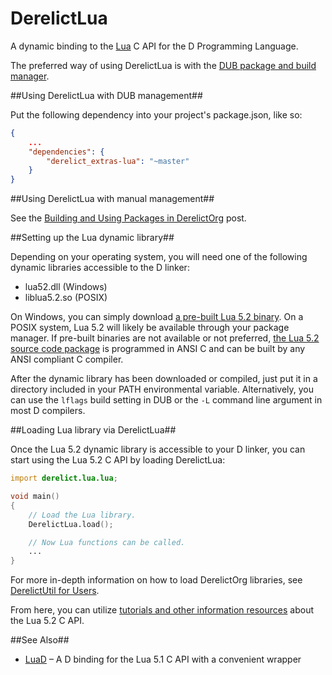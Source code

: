 DerelictLua
============

A dynamic binding to the [Lua][1] C API for the D Programming Language.

The preferred way of using DerelictLua is with the
[DUB package and build manager][2].

##Using DerelictLua with DUB management##

Put the following dependency into your project's package.json, like so:

```json
{
    ...
    "dependencies": {
        "derelict_extras-lua": "~master"
    }
}
```

##Using DerelictLua with manual management##

See the [Building and Using Packages in DerelictOrg][3] post.

##Setting up the Lua dynamic library##

Depending on your operating system, you will need one of the following dynamic
libraries accessible to the D linker:

* lua52.dll (Windows)
* liblua5.2.so (POSIX)

On Windows, you can simply download [a pre-built Lua 5.2 binary][4]. On a POSIX
system, Lua 5.2 will likely be available through your package manager. If
pre-built binaries are not available or not preferred,
[the Lua 5.2 source code package][5] is programmed in ANSI C and can be built
by any ANSI compliant C compiler.

After the dynamic library has been downloaded or compiled, just put it in a
directory included in your PATH environmental variable. Alternatively, you can
use the `lflags` build setting in DUB or the `-L` command line argument in most
D compilers.

##Loading Lua library via DerelictLua##

Once the Lua 5.2 dynamic library is accessible to your D linker, you can start
using the Lua 5.2 C API by loading DerelictLua:

```D
import derelict.lua.lua;

void main()
{
    // Load the Lua library.
    DerelictLua.load();

    // Now Lua functions can be called.
    ...
}
```

For more in-depth information on how to load DerelictOrg libraries, see
[DerelictUtil for Users][6].

From here, you can utilize [tutorials and other information resources][7] about
the Lua 5.2 C API.

##See Also##

* [LuaD][8] – A D binding for the Lua 5.1 C API with a convenient wrapper

[1]: http://www.lua.org/
[2]: http://code.dlang.org/about
[3]: http://dblog.aldacron.net/forum/index.php?topic=841.0
[4]: http://joedf.users.sourceforge.net/luabuilds/
[5]: http://www.lua.org/ftp/
[6]: https://github.com/DerelictOrg/DerelictUtil/wiki/DerelictUtil-for-Users
[7]: http://www.lua.org/pil/contents.html#24
[8]: https://github.com/JakobOvrum/LuaD
